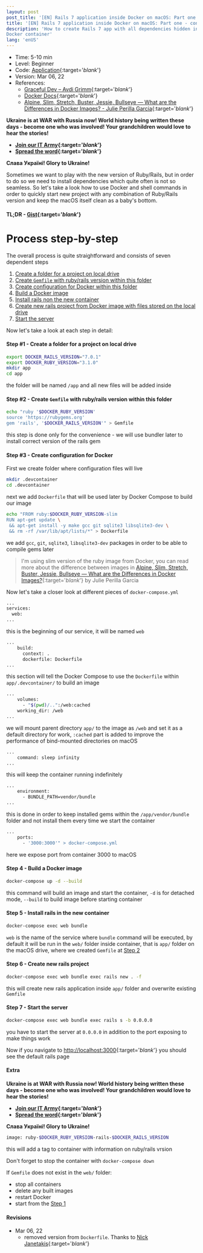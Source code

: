 ```yaml
---
layout: post
post_title: '[EN] Rails 7 application inside Docker on macOS: Part one - container'
title: '[EN] Rails 7 application inside Docker on macOS: Part one - container'
description: 'How to create Rails 7 app with all dependencies hidden inside a
Docker container'
lang: 'enUS'
---
```

* Time: 5-10 min
* Level: Beginner
* Code: [Application][appl]{:target='_blank_'}
* Version: Mar 06, 22
* References:
  * [Graceful Dev – Avdi Grimm][avdi]{:target='_blank_'}
  * [Docker Docs][dock]{:target='_blank_'}
  * [Alpine, Slim, Stretch, Buster, Jessie, Bullseye — What are the Differences in Docker Images? - Julie Perilla Garcia][juli]{:target='_blank_'}

**Ukraine is at WAR with Russia now! World history being written these
days - become one who was involved! Your grandchildren would love to
hear the stories!**
- **[Join our IT Army][it_army]{:target='_blank_'}**
- **[Spread the word][spread_word]{:target='_blank_'}**

**Слава Україні! Glory to Ukraine!**

Sometimes we want to play with the new version of Ruby/Rails, but in
order to do so we need to install dependencies which quite often is not
so seamless. So let's take a look how to use Docker and shell commands in
order to quickly start new project with any combination of Ruby/Rails
version and keep the macOS itself clean as a baby's bottom.

#### TL;DR - [Gist][gist]{:target='_blank_'}

# Process step-by-step

The overall process is quite straightforward and consists of seven dependent steps

1. [Create a folder for a project on local drive](#step-1---create-a-folder-for-a-project-on-local-drive)
2. [Create `Gemfile` with ruby/rails version within this folder](#step-2---create-gemfile-with-rubyrails-version-within-this-folder)
3. [Create configuration for Docker within this folder](#step-3---create-configuration-for-docker)
4. [Build a Docker image](#step-4---build-a-docker-image)
5. [Install rails non the new container](#step-5---install-rails-in-the-new-container)
6. [Create new rails project from Docker image with files stored on the
local drive](#step-6---create-new-rails-project)
7. [Start the server](#step-7---start-the-server)

Now let's take a look at each step in detail:

#### Step #1 - Create a folder for a project on local drive
````sh
export DOCKER_RAILS_VERSION="7.0.1"
export DOCKER_RUBY_VERSION="3.1.0"
mkdir app
cd app
````
the folder will be named `/app` and all new files will be added inside

#### Step #2 - Create `Gemfile` with ruby/rails version within this folder
````sh
echo "ruby '$DOCKER_RUBY_VERSION'
source 'https://rubygems.org'
gem 'rails', '$DOCKER_RAILS_VERSION'" > Gemfile
````
this step is done only for the convenience - we will use bundler
later to install correct version of the rails gem

#### Step #3 - Create configuration for Docker

First we create folder where configuration files will live
````sh
mkdir .devcontainer
cd .devcontainer
````
next we add `Dockerfile` that will be used later by Docker Compose to
build our image
````sh
echo "FROM ruby:$DOCKER_RUBY_VERSION-slim
RUN apt-get update \
 && apt-get install -y make gcc git sqlite3 libsqlite3-dev \
 && rm -rf /var/lib/apt/lists/*" > Dockerfile
````
we add `gcc`, `git`, `sqlite3`, `libsqlite3-dev` packages in order to
be able to compile gems later

> I'm using slim version of the ruby image from Docker, you can read more
> about the difference between images in [Alpine, Slim, Stretch, Buster, Jessie, Bullseye — What are the Differences in Docker Images?][juli]{:target='_blank_'} by Julie Perilla Garcia

Now let's take a closer look at different pieces of `docker-compose.yml`
````sh
...
services:
  web:
...
````
this is the beginning of our service, it will be named `web`

````sh
...
    build:
      context: .
      dockerfile: Dockerfile
...
````
this section will tell the Docker Compose to use the `Dockerfile` within
`app/.devcontainer/` to build an image

````sh
...
    volumes:
      - "$(pwd)/..":/web:cached
    working_dir: /web
...
````
we will mount parent directory `app/` to the image as `/web` and set it
as a default directory for work, `:cached` part is added to improve the performance
of bind-mounted directories on macOS

````sh
...
    command: sleep infinity
...
````
this will keep the container running indefinitely

````sh
...
    environment:
      - BUNDLE_PATH=vendor/bundle
...
````
this is done in order to keep installed gems within the
`/app/vendor/bundle` folder and not install them every time we start the
container

````sh
...
    ports:
      - '3000:3000'" > docker-compose.yml
````
here we expose port from container 3000 to macOS

#### Step 4 - Build a Docker image
````sh
docker-compose up -d --build
````
this command will build an image and start the container, `-d` is for detached mode, `--build` to build image before starting container

#### Step 5 - Install rails in the new container
````sh
docker-compose exec web bundle
````
`web` is the name of the service where `bundle` command will be
executed, by default it will be run in the `web/` folder inside
container, that is `app/` folder on the macOS drive, where we created
`Gemfile` at [Step 2](#step-2---create-gemfile-with-rubyrails-version-within-this-folder)

#### Step 6 - Create new rails project
````sh
docker-compose exec web bundle exec rails new . -f
````
this will create new rails application inside `app/` folder and
overwrite existing `Gemfile`

#### Step 7 - Start the server
````sh
docker-compose exec web bundle exec rails s -b 0.0.0.0
````
you have to start the server at `0.0.0.0` in addition to the port exposing to make things work

Now if you navigate to [http://localhost:3000][loca]{:target='_blank_'}
you should see the default rails page

#### Extra
**Ukraine is at WAR with Russia now! World history being written these
days - become one who was involved! Your grandchildren would love to
hear the stories!**
- **[Join our IT Army][it_army]{:target='_blank_'}**
- **[Spread the word][spread_word]{:target='_blank_'}**

**Слава Україні! Glory to Ukraine!**
````sh
image: ruby-$DOCKER_RUBY_VERSION-rails-$DOCKER_RAILS_VERSION
````
this will add a tag to container with information on ruby/rails vrsion

Don't forget to stop the container with `docker-compose down`

If `Gemfile` does not exist in the `web/` folder:
- stop all containers
- delete any built images
- restart Docker
- start from the [Step 1](#step-1---create-a-folder-for-a-project-on-local-drive)

#### Revisions
- Mar 06, 22
  - removed version from `Dockerfile`. Thanks to [Nick Janetakis][nickj]{:target='_blank_'}

[nickj]: https://www.reddit.com/user/nickjj_/
[appl]: https://github.com/bpohoriletz/bpohoriletz.github.io/tree/master/samples/rails-7-app-inside-docker-on-osx
[gist]: https://gist.github.com/bpohoriletz/9ba8c5a8eb92727ec24dccfe269f5ea8
[avdi]: https://graceful.dev/courses/tapastry/modules/2021/
[dock]: https://docs.docker.com/compose/compose-file/compose-file-v3/
[juli]: https://medium.com/swlh/alpine-slim-stretch-buster-jessie-bullseye-bookworm-what-are-the-differences-in-docker-62171ed4531d
[loca]: http://localhost:3000
[it_army]: https://t.me/itarmyofukraine2022
[spread_word]: https://www.pravda.com.ua/eng/
